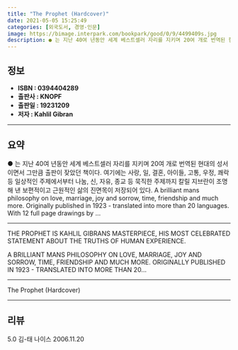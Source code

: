 ```yaml
---
title: "The Prophet (Hardcover)"
date: 2021-05-05 15:25:49
categories: [외국도서, 경영-인문]
image: https://bimage.interpark.com/bookpark/good/0/9/4499409s.jpg
description: ● 는 지난 40여 년동안 세계 베스트셀러 자리를 지키며 20여 개로 번역된 현대의 성서이면서 그만큼 출판이 잦았던 책이다. 여기에는 사랑, 일, 결혼, 아이들, 고통, 우정, 쾌락 등 일상적인 주제에서부터 나눔, 신, 자유, 종교 등 묵직한 주제까지 칼릴 지브란이 조명해 낸 보편적이
---
```


## **정보**

- **ISBN : 0394404289**
- **출판사 : KNOPF**
- **출판일 : 19231209**
- **저자 : Kahlil Gibran**

------



## **요약**

●  는 지난 40여 년동안 세계 베스트셀러 자리를 지키며 20여 개로 번역된 현대의 성서이면서 그만큼 출판이 잦았던 책이다. 여기에는 사랑, 일, 결혼, 아이들, 고통, 우정, 쾌락 등 일상적인 주제에서부터 나눔, 신, 자유, 종교 등 묵직한 주제까지 칼릴 지브란이 조명해 낸 보편적이고 근원적인 삶의 진면목이 저장되어 있다. A brilliant mans philosophy on love, marriage, joy and sorrow, time, friendship and much more. Originally published in 1923 - translated into more than 20 languages. With 12 full page drawings by ...

------

THE PROPHET IS KAHLIL GIBRANS MASTERPIECE, HIS MOST CELEBRATED STATEMENT ABOUT THE TRUTHS OF HUMAN EXPERIENCE.

A BRILLIANT MANS PHILOSOPHY ON LOVE, MARRIAGE, JOY AND SORROW, TIME, FRIENDSHIP AND MUCH MORE. ORIGINALLY PUBLISHED IN 1923 - TRANSLATED INTO MORE THAN 20... 

------


The Prophet (Hardcover) 

------


## **리뷰** 

5.0 김-태 나이스 2006.11.20 <br/>